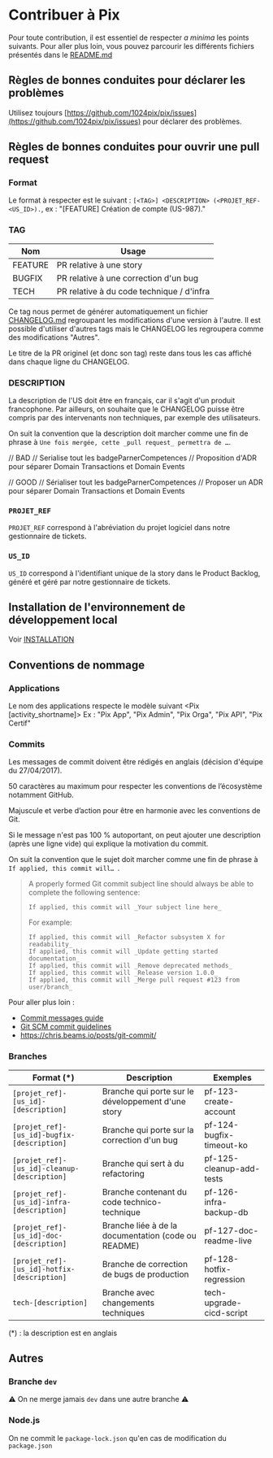 # Contribuer à Pix

Pour toute contribution, il est essentiel de respecter *a minima* les points suivants.
Pour aller plus loin, vous pouvez parcourir les différents fichiers présentés dans le [README.md](./README.md)

## Règles de bonnes conduites pour déclarer les problèmes

Utilisez toujours [https://github.com/1024pix/pix/issues](https://github.com/1024pix/pix/issues) pour déclarer des
problèmes.

## Règles de bonnes conduites pour ouvrir une pull request

### Format

Le format à respecter est le suivant : `[<TAG>] <DESCRIPTION> (<PROJET_REF-<US_ID>).`, ex : "[FEATURE] Création de
compte (US-987)."

### TAG

Nom | Usage
--- | ---
FEATURE | PR relative à une story
BUGFIX | PR relative à une correction d'un bug
TECH | PR relative à du code technique / d'infra

Ce tag nous permet de générer automatiquement un fichier [CHANGELOG.md](../CHANGELOG.md) regroupant les modifications
d'une version à l'autre. Il est possible d'utiliser d'autres tags mais le CHANGELOG les regroupera comme des
modifications "Autres".

Le titre de la PR originel (et donc son tag) reste dans tous les cas affiché dans chaque ligne du CHANGELOG.

### DESCRIPTION

La description de l'US doit être en français, car il s'agit d'un produit francophone.
Par ailleurs, on souhaite que le CHANGELOG puisse être compris par des intervenants non techniques, par exemple des
utilisateurs.

On suit la convention que la description doit marcher comme une fin de phrase
à `Une fois mergée, cette _pull request_ permettra de …`.

// BAD
// Serialise tout les badgeParnerCompetences
// Proposition d'ADR pour séparer Domain Transactions et Domain Events

// GOOD
// Sérialiser tout les badgeParnerCompetences
// Proposer un ADR pour séparer Domain Transactions et Domain Events

### `PROJET_REF`

`PROJET_REF` correspond à l'abréviation du projet logiciel dans notre gestionnaire de tickets.

### `US_ID`

`US_ID` correspond à l'identifiant unique de la story dans le Product Backlog, généré et géré par notre gestionnaire de
tickets.

## Installation de l'environnement de développement local

Voir [INSTALLATION](INSTALLATION.md)

## Conventions de nommage

### Applications

Le nom des applications respecte le modèle suivant <Pix [activity_shortname]>
Ex : "Pix App", "Pix Admin", "Pix Orga", "Pix API", "Pix Certif"

### Commits

Les messages de commit doivent être rédigés en anglais (décision d'équipe du 27/04/2017).

50 caractères au maximum pour respecter les conventions de l’écosystème notamment GitHub.

Majuscule et verbe d’action pour être en harmonie avec les conventions de Git.

Si le message n'est pas 100 % autoportant, on peut ajouter une description (après une ligne vide) qui explique la
motivation du commit.

On suit la convention que le sujet doit marcher comme une fin de phrase à `If applied, this commit will… `.

> A properly formed Git commit subject line should always be able to complete the following sentence:
>
>     If applied, this commit will _Your subject line here_
>
> For example:
>
>     If applied, this commit will _Refactor subsystem X for readability_
>     If applied, this commit will _Update getting started documentation_
>     If applied, this commit will _Remove deprecated methods_
>     If applied, this commit will _Release version 1.0.0_
>     If applied, this commit will _Merge pull request #123 from user/branch_

Pour aller plus loin :

- [Commit messages guide](https://github.com/RomuloOliveira/commit-messages-guide/blob/master/README.md)
- [Git SCM commit guidelines](https://git-scm.com/book/en/v2/Distributed-Git-Contributing-to-a-Project#_commit_guidelines)
- https://chris.beams.io/posts/git-commit/

### Branches

Format (\*) | Description | Exemples
--- | --- | ---
`[projet_ref]-[us_id]-[description]` | Branche qui porte sur le développement d'une story | pf-123-create-account
`[projet_ref]-[us_id]-bugfix-[description]` | Branche qui porte sur la correction d'un bug | pf-124-bugfix-timeout-ko
`[projet_ref]-[us_id]-cleanup-[description]` | Branche qui sert à du refactoring | pf-125-cleanup-add-tests
`[projet_ref]-[us_id]-infra-[description]` | Branche contenant du code technico-technique | pf-126-infra-backup-db
`[projet_ref]-[us_id]-doc-[description]` | Branche liée à de la documentation (code ou README) | pf-127-doc-readme-live
`[projet_ref]-[us_id]-hotfix-[description]` | Branche de correction de bugs de production | pf-128-hotfix-regression
`tech-[description]` | Branche  avec changements techniques | tech-upgrade-cicd-script

(\*) : la description est en anglais

## Autres

### Branche `dev`

⚠️ On ne merge jamais `dev` dans une autre branche ⚠️

### Node.js

On ne commit le `package-lock.json` qu'en cas de modification du `package.json`
